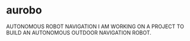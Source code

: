 # aurobo
AUTONOMOUS ROBOT NAVIGATION
I AM WORKING ON A PROJECT TO BUILD AN AUTONOMOUS OUTDOOR NAVIGATION ROBOT. 
